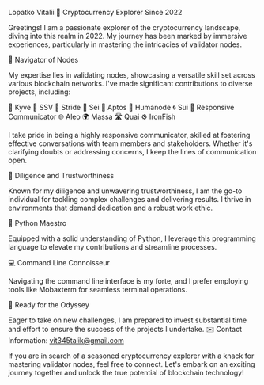 Lopatko Vitalii
🚀 Cryptocurrency Explorer Since 2022

Greetings! I am a passionate explorer of the cryptocurrency landscape, diving into this realm in 2022. My journey has been marked by immersive experiences, particularly in mastering the intricacies of validator nodes.

💼 Navigator of Nodes

My expertise lies in validating nodes, showcasing a versatile skill set across various blockchain networks. I've made significant contributions to diverse projects, including:

🔄 Kyve
🤝 SSV
🏃 Stride
🎯 Sei
🚀 Aptos
🌱 Humanode
🌀 Sui
💬 Responsive Communicator
🌐 Aleo
🌍 Massa
🛣️ Quai
⚙️ IronFish

I take pride in being a highly responsive communicator, skilled at fostering effective conversations with team members and stakeholders. Whether it's clarifying doubts or addressing concerns, I keep the lines of communication open.

💪 Diligence and Trustworthiness

Known for my diligence and unwavering trustworthiness, I am the go-to individual for tackling complex challenges and delivering results. I thrive in environments that demand dedication and a robust work ethic.

🐍 Python Maestro

Equipped with a solid understanding of Python, I leverage this programming language to elevate my contributions and streamline processes.

💻 Command Line Connoisseur

Navigating the command line interface is my forte, and I prefer employing tools like Mobaxterm for seamless terminal operations.

🚀 Ready for the Odyssey

Eager to take on new challenges, I am prepared to invest substantial time and effort to ensure the success of the projects I undertake.
✉️ Contact Information: vit345talik@gmail.com

If you are in search of a seasoned cryptocurrency explorer with a knack for mastering validator nodes, feel free to connect. Let's embark on an exciting journey together and unlock the true potential of blockchain technology!
